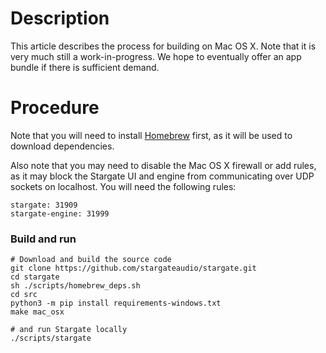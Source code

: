 # Description
This article describes the process for building on Mac OS X.  Note that it is
very much still a work-in-progress.  We hope to eventually offer an app bundle
if there is sufficient demand.

# Procedure
Note that you will need to install [Homebrew](https://brew.sh/) first, as it
will be used to download dependencies.

Also note that you may need to disable the Mac OS X firewall or add rules, as
it may block the Stargate UI and engine from communicating over UDP sockets on
localhost.  You will need the following rules:
```
stargate: 31909
stargate-engine: 31999
```

### Build and run
```
# Download and build the source code
git clone https://github.com/stargateaudio/stargate.git
cd stargate
sh ./scripts/homebrew_deps.sh
cd src
python3 -m pip install requirements-windows.txt
make mac_osx

# and run Stargate locally
./scripts/stargate
```
